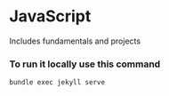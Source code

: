 # JavaScript

Includes fundamentals and projects

### To run it locally use this command

```
bundle exec jekyll serve
```